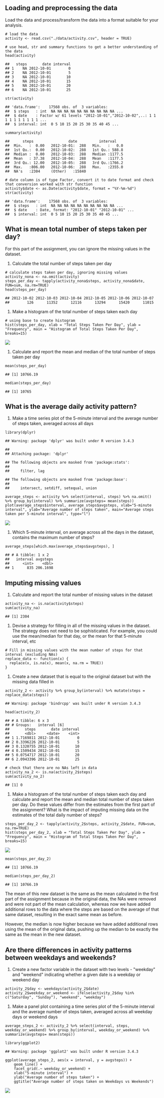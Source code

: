 Loading and preprocessing the data
----------------------------------

Load the data and process/transform the data into a format suitable for
your analysis.

    # load the data
    activity <- read.csv("./data/activity.csv", header = TRUE)

    # use head, str and summary functions to get a better understanding of the data
    head(activity)

    ##   steps       date interval
    ## 1    NA 2012-10-01        0
    ## 2    NA 2012-10-01        5
    ## 3    NA 2012-10-01       10
    ## 4    NA 2012-10-01       15
    ## 5    NA 2012-10-01       20
    ## 6    NA 2012-10-01       25

    str(activity)

    ## 'data.frame':    17568 obs. of  3 variables:
    ##  $ steps   : int  NA NA NA NA NA NA NA NA NA NA ...
    ##  $ date    : Factor w/ 61 levels "2012-10-01","2012-10-02",..: 1 1 1 1 1 1 1 1 1 1 ...
    ##  $ interval: int  0 5 10 15 20 25 30 35 40 45 ...

    summary(activity)

    ##      steps                date          interval     
    ##  Min.   :  0.00   2012-10-01:  288   Min.   :   0.0  
    ##  1st Qu.:  0.00   2012-10-02:  288   1st Qu.: 588.8  
    ##  Median :  0.00   2012-10-03:  288   Median :1177.5  
    ##  Mean   : 37.38   2012-10-04:  288   Mean   :1177.5  
    ##  3rd Qu.: 12.00   2012-10-05:  288   3rd Qu.:1766.2  
    ##  Max.   :806.00   2012-10-06:  288   Max.   :2355.0  
    ##  NA's   :2304     (Other)   :15840

    # date column is of type Factor, convert it to date format and check that conversion worked with str function
    activity$date <- as.Date(activity$date, format = "%Y-%m-%d")
    str(activity)

    ## 'data.frame':    17568 obs. of  3 variables:
    ##  $ steps   : int  NA NA NA NA NA NA NA NA NA NA ...
    ##  $ date    : Date, format: "2012-10-01" "2012-10-01" ...
    ##  $ interval: int  0 5 10 15 20 25 30 35 40 45 ...

What is mean total number of steps taken per day?
-------------------------------------------------

For this part of the assignment, you can ignore the missing values in
the dataset.

1.  Calculate the total number of steps taken per day

<!-- -->

    # calculate steps taken per day, ignoring missing values
    activity_nona <- na.omit(activity)
    steps_per_day <- tapply(activity_nona$steps, activity_nona$date, FUN=sum, na.rm=TRUE)
    head(steps_per_day)

    ## 2012-10-02 2012-10-03 2012-10-04 2012-10-05 2012-10-06 2012-10-07 
    ##        126      11352      12116      13294      15420      11015

1.  Make a histogram of the total number of steps taken each day

<!-- -->

    # using base to create histogram
    hist(steps_per_day, xlab = "Total Steps Taken Per Day", ylab = "Frequency", main = "Histogram of Total Steps Taken Per Day", breaks=15)

![](figure/unnamed-chunk-3-1.png)

1.  Calculate and report the mean and median of the total number of
    steps taken per day

<!-- -->

    mean(steps_per_day)

    ## [1] 10766.19

    median(steps_per_day)

    ## [1] 10765

What is the average daily activity pattern?
-------------------------------------------

1.  Make a time series plot of the 5-minute interval and the average
    number of steps taken, averaged across all days

<!-- -->

    library(dplyr)

    ## Warning: package 'dplyr' was built under R version 3.4.3

    ## 
    ## Attaching package: 'dplyr'

    ## The following objects are masked from 'package:stats':
    ## 
    ##     filter, lag

    ## The following objects are masked from 'package:base':
    ## 
    ##     intersect, setdiff, setequal, union

    average_steps <- activity %>% select(interval, steps) %>% na.omit() %>% group_by(interval) %>% summarize(avgsteps= mean(steps)) 
    plot(average_steps$interval, average_steps$avgsteps, xlab="5-minute interval", ylab="Average number of steps taken", main="Average steps taken per 5-minute interval", type="l")

![](figure/unnamed-chunk-5-1.png)

1.  Which 5-minute interval, on average across all the days in the
    dataset, contains the maximum number of steps?

<!-- -->

    average_steps[which.max(average_steps$avgsteps), ]

    ## # A tibble: 1 x 2
    ##   interval avgsteps
    ##      <int>    <dbl>
    ## 1      835 206.1698

Imputing missing values
-----------------------

1.  Calculate and report the total number of missing values in the
    dataset

<!-- -->

    activity_na <- is.na(activity$steps)
    sum(activity_na)

    ## [1] 2304

1.  Devise a strategy for filling in all of the missing values in the
    dataset. The strategy does not need to be sophisticated. For
    example, you could use the mean/median for that day, or the mean for
    that 5-minute interval, etc

<!-- -->

    # Fill in missing values with the mean number of steps for that interval (excluding NAs)
    replace_data <- function(x) {
      replace(x, is.na(x), mean(x, na.rm = TRUE))
    }

1.  Create a new dataset that is equal to the original dataset but with
    the missing data filled in

<!-- -->

    activity_2 <- activity %>% group_by(interval) %>% mutate(steps = replace_data(steps))

    ## Warning: package 'bindrcpp' was built under R version 3.4.3

    head(activity_2)

    ## # A tibble: 6 x 3
    ## # Groups:   interval [6]
    ##       steps       date interval
    ##       <dbl>     <date>    <int>
    ## 1 1.7169811 2012-10-01        0
    ## 2 0.3396226 2012-10-01        5
    ## 3 0.1320755 2012-10-01       10
    ## 4 0.1509434 2012-10-01       15
    ## 5 0.0754717 2012-10-01       20
    ## 6 2.0943396 2012-10-01       25

    # check that there are no NAs left in data
    activity_na_2 <- is.na(activity_2$steps)
    sum(activity_na_2)

    ## [1] 0

1.  Make a histogram of the total number of steps taken each day and
    calculate and report the mean and median total number of steps taken
    per day. Do these values differ from the estimates from the first
    part of the assignment? What is the impact of imputing missing data
    on the estimates of the total daily number of steps?

<!-- -->

    steps_per_day_2 <- tapply(activity_2$steps, activity_2$date, FUN=sum, na.rm=TRUE)
    hist(steps_per_day_2, xlab = "Total Steps Taken Per Day", ylab = "Frequency", main = "Histogram of Total Steps Taken Per Day", breaks=15)

![](figure/unnamed-chunk-10-1.png)

    mean(steps_per_day_2)

    ## [1] 10766.19

    median(steps_per_day_2)

    ## [1] 10766.19

The mean of this new dataset is the same as the mean calculated in the
first part of the assignment because in the original data, the NAs were
removed and were not part of the mean calculation, whereas now we have
added additional rows to the data where the steps are based on the
average of that same dataset, resulting in the exact same mean as
before.

However, the median is now higher because we have added additional rows
using the mean of the original data, pushing up the median to be exactly
the same as the mean in the new dataset.

Are there differences in activity patterns between weekdays and weekends?
-------------------------------------------------------------------------

1.  Create a new factor variable in the dataset with two levels -
    "weekday" and "weekend" indicating whether a given date is a weekday
    or weekend day

<!-- -->

    activity_2$day <- weekdays(activity_2$date)
    activity_2$weekday_or_weekend <- ifelse(activity_2$day %in% c("Saturday", "Sunday"), "weekend", "weekday")

1.  Make a panel plot containing a time series plot of the 5-minute
    interval and the average number of steps taken, averaged across all
    weekday days or weekend days

<!-- -->

    average_steps_2 <- activity_2 %>% select(interval, steps, weekday_or_weekend) %>% group_by(interval, weekday_or_weekend) %>% summarize(avgsteps= mean(steps))

    library(ggplot2)

    ## Warning: package 'ggplot2' was built under R version 3.4.3

    ggplot(average_steps_2, aes(x = interval, y = avgsteps)) + 
        geom_line() +
        facet_grid(.~ weekday_or_weekend) + 
        xlab("5-minute interval") + 
        ylab("Average number of steps taken") +
        ggtitle("Average number of steps taken on Weekdays vs Weekends")

![](figure/unnamed-chunk-12-1.png)
